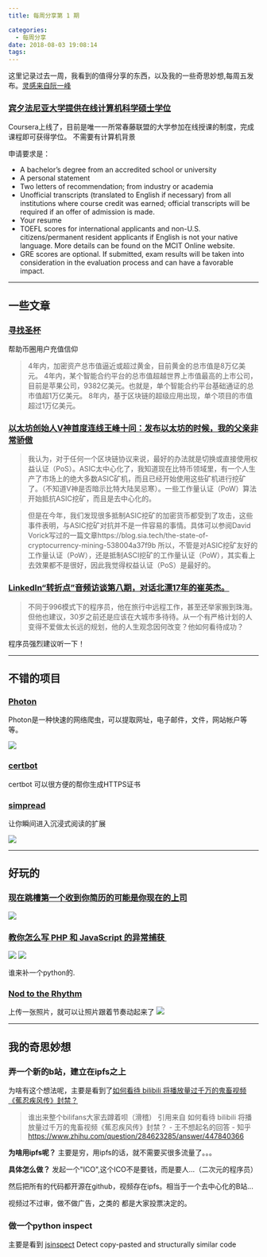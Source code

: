```yaml
---
title: 每周分享第 1 期

categories:
  - 每周分享
date: 2018-08-03 19:08:14
tags:
---
```


这里记录过去一周，我看到的值得分享的东西，以及我的一些奇思妙想,每周五发布。[灵感来自阮一峰](http://www.ruanyifeng.com/blog/2018/08/weekly-issue-16.html)

### [宾夕法尼亚大学提供在线计算机科学硕士学位](https://www.coursera.org/degrees/mcit-penn?utm_medium=email&utm_source=marketing&utm_campaign=_NY5YJBjEeilGMF2QyQgTw#academics)

Coursera上线了，目前是唯一一所常春藤联盟的大学参加在线授课的制度，完成课程即可获得学位。
不需要有计算机背景

申请要求是：

- A bachelor’s degree from an accredited school or university
- A personal statement
- Two letters of recommendation; from industry or academia
- Unofficial transcripts (translated to English if necessary) from all institutions where course credit was earned; official transcripts will be required if an offer of admission is made.
- Your resume
- TOEFL scores for international applicants and non-U.S. citizens/permanent resident applicants if English is not your native language. More details can be found on the MCIT Online website.
- GRE scores are optional. If submitted, exam results will be taken into consideration in the evaluation process and can have a favorable impact.

---

## 一些文章

### [寻找圣杯](https://bihu.com/article/1019497)
帮助币圈用户充值信仰

>  4年内，加密资产总市值逼近或超过黄金，目前黄金的总市值是8万亿美元。
4年内，某个智能合约平台的总市值超越世界上市值最高的上市公司，目前是苹果公司，9382亿美元。也就是，单个智能合约平台基础通证的总市值超1万亿美元。
8年内，基于区块链的超级应用出现，单个项目的市值超过1万亿美元。

### [以太坊创始人V神首度连线王峰十问：发布以太坊的时候，我的父亲非常骄傲](https://mp.weixin.qq.com/s/xTPglX1JaYmp2FRDvwrYWg)

> 我认为，对于任何一个区块链协议来说，最好的办法就是切换或直接使用权益认证（PoS）。ASIC太中心化了，我知道现在比特币领域里，有一个人生产了市场上的绝大多数ASIC矿机，而且已经开始使用这些矿机进行挖矿了。（不知道V神是否暗示比特大陆吴忌寒）。一些工作量认证（PoW）算法开始抵抗ASIC挖矿，而且是去中心化的。

> 但是在今年，我们发现很多抵制ASIC挖矿的加密货币都受到了攻击，这些事件表明，与ASIC挖矿对抗并不是一件容易的事情。具体可以参阅David Vorick写过的一篇文章https://blog.sia.tech/the-state-of-cryptocurrency-mining-538004a37f9b 所以，不管是对ASIC挖矿友好的工作量认证（PoW），还是抵制ASCI挖矿的工作量认证（PoW），其实看上去效果都不是很好，因此我觉得权益认证（PoS）是最好的。

### [LinkedIn“转折点”音频访谈第八期，对话北漂17年的崔英杰。](https://mp.weixin.qq.com/s/yIQYtKl1LgT_AYpRQVfLJQ)
>不同于996模式下的程序员，他在旅行中远程工作，甚至还举家搬到珠海。但他也建议，30岁之前还是应该在大城市多待待。从一个有严格计划的人变得不爱做太长远的规划，他的人生观念因何改变？他如何看待成功？

程序员强烈建议听一下！

---

## 不错的项目

### [Photon](https://github.com/s0md3v/Photon)

Photon是一种快速的网络爬虫，可以提取网址，电子邮件，文件，网站帐户等等。

![](https://camo.githubusercontent.com/f25db66909c7a985140f1592d06da2d4ecfdec40/68747470733a2f2f696d6167652e6962622e636f2f6664415375542f53637265656e73686f745f323031385f30375f32375f30305f35355f33332e706e67)

### [certbot](https://github.com/certbot/certbot)
certbot 可以很方便的帮你生成HTTPS证书

### [simpread](https://github.com/kenshin/simpread) 
 让你瞬间进入沉浸式阅读的扩展

 ![](https://camo.githubusercontent.com/3dcbe5b71cbda36c641e17aee9e9c11500895cde/687474703a2f2f6f6a656335646464352e626b742e636c6f7564646e2e636f6d2f77656c636f6d652d726561646d652d312e706e67)

--- 

## 好玩的

### [现在跳槽第一个收到你简历的可能是你现在的上司](https://juejin.im/pin/5b5ed8a5f265da1046bb7799)
![](http://ww1.sinaimg.cn/large/cfc08357gy1ftwrbymglfj20j60y2jyv.jpg)

### [教你怎么写 PHP 和 JavaScript 的异常捕获 ​​​](https://juejin.im/pin/5b5c25e8092dcb61bd728390)
![](http://ww1.sinaimg.cn/large/cfc08357gy1ftwre86xynj20go03odgt.jpg)
![](http://ww1.sinaimg.cn/large/cfc08357gy1ftwrefhvh4j20gn088wim.jpg)

谁来补一个python的.

### [Nod to the Rhythm](http://nodtotherhythm.com/?g2OXmPYH=)
上传一张照片，就可以让照片跟着节奏动起来了
![](http://ww1.sinaimg.cn/large/cfc08357gy1ftwrjgigqdj20lc0sg7wh.jpg)

--- 

## 我的奇思妙想

### 弄一个新的b站，建立在ipfs之上
为啥有这个想法呢，主要是看到了[如何看待 bilibili 将播放量过千万的鬼畜视频《蕉忍疾风传》封禁？](https://www.zhihu.com/question/284623285)

>谁出来整个bilifans大家去蹲着呗（滑稽）
引用来自 如何看待 bilibili 将播放量过千万的鬼畜视频《蕉忍疾风传》封禁？ - 王不想起名的回答 - 知乎
https://www.zhihu.com/question/284623285/answer/447840366

**为啥用ipfs呢？**
主要是穷，用ipfs的话，就不需要买很多流量了。。。

**具体怎么做？**
发起一个"ICO",这个ICO不是要钱，而是要人...（二次元的程序员）

然后把所有的代码都开源在github，视频存在ipfs。相当于一个去中心化的B站...

视频过不过审，做不做广告，之类的 都是大家投票决定的。

### 做一个python inspect

主要是看到 [jsinspect](https://github.com/danielstjules/jsinspect)
Detect copy-pasted and structurally similar code









